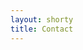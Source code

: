 ```yaml
---
layout: shorty
title: Contact
---
```

<br>
<br>
<br>
<br>
<br>
<div class="col-md-12 text-center" id="contact-items" >
	<a style="padding-right:35px !important" href="mailto:metaxa@stanford.edu"><i class="fa fa-envelope-o fa-5x"></i></a>
	<a style="padding-right:35px !important" href="https://www.linkedin.com/in/dmetaxak"><i class="fa fa-linkedin fa-5x"></i></a>
	<a style="padding-right:35px !important" href="https://www.github.com/dmetaxak"><i class="fa fa-github fa-5x"></i></a>
	<a style="padding-right:35px !important" href="https://www.twitter.com/dmetaxak"><i class="fa fa-twitter fa-5x"></i></a>
</div>